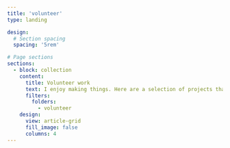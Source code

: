 ```yaml
---
title: 'volunteer'
type: landing

design:
  # Section spacing
  spacing: '5rem'

# Page sections
sections:
  - block: collection
    content:
      title: Volunteer work
      text: I enjoy making things. Here are a selection of projects that I have worked on over the years.
      filters:
        folders:
          - volunteer
    design:
      view: article-grid
      fill_image: false
      columns: 4
---
```


